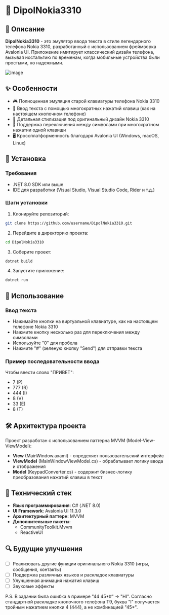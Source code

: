 # 📱 DipolNokia3310

## 📝 Описание

**DipolNokia3310** - это эмулятор ввода текста в стиле легендарного телефона Nokia 3310, разработанный с использованием фреймворка Avalonia UI. Приложение имитирует классический дизайн телефона, вызывая ностальгию по временам, когда мобильные устройства были простыми, но надежными.

![image](https://github.com/user-attachments/assets/3e31255d-5e69-4085-affd-9e84d6278664)

## ✨ Особенности

- 🎮 Полноценная эмуляция старой клавиатуры телефона Nokia 3310
- 📝 Ввод текста с помощью многократных нажатий клавиш (как на настоящем кнопочном телефоне)
- 🎨 Детальная стилизация под оригинальный дизайн Nokia 3310
- 🔄 Поддержка переключения между символами при многократном нажатии одной клавиши
- 🖥️ Кроссплатформенность благодаря Avalonia UI (Windows, macOS, Linux)

## 🚀 Установка

### Требования
- .NET 8.0 SDK или выше
- IDE для разработки (Visual Studio, Visual Studio Code, Rider и т.д.)

### Шаги установки

1. Клонируйте репозиторий:
```bash
git clone https://github.com/username/DipolNokia3310.git
```

2. Перейдите в директорию проекта:
```bash
cd DipolNokia3310
```

3. Соберите проект:
```bash
dotnet build
```

4. Запустите приложение:
```bash
dotnet run
```

## 🎯 Использование

### Ввод текста
- Нажимайте кнопки на виртуальной клавиатуре, как на настоящем телефоне Nokia 3310
- Нажмите кнопку несколько раз для переключения между символами
- Используйте "0" для пробела
- Нажмите "#" (зеленую кнопку "Send") для отправки текста

### Пример последовательности ввода
Чтобы ввести слово "ПРИВЕТ":
- 7 (P)
- 777 (R)
- 444 (I)
- 8 (V)
- 33 (E)
- 8 (T)

## 🛠️ Архитектура проекта

Проект разработан с использованием паттерна MVVM (Model-View-ViewModel):

- **View** (MainWindow.axaml) - определяет пользовательский интерфейс
- **ViewModel** (MainWindowViewModel.cs) - обрабатывает логику ввода и отображения
- **Model** (KeypadConverter.cs) - содержит бизнес-логику преобразования нажатий клавиш в текст

## 🔧 Технический стек

- **Язык программирования**: C# (.NET 8.0)
- **UI Framework**: Avalonia UI 11.3.0
- **Архитектурный паттерн**: MVVM
- **Дополнительные пакеты**:
  - CommunityToolkit.Mvvm
  - ReactiveUI


## 🔍 Будущие улучшения
- [ ] Реализовать другие функции оригинального Nokia 3310 (игры, сообщения, контакты)
- [ ] Поддержка различных языков и раскладок клавиатуры
- [ ] Улучшенная анимация нажатия клавиш
- [ ] Звуковые эффекты

P.S. В задании была ошибка в примере "44 45*#" -> "HI". Согласно стандартной раскладке кнопочного телефона T9, буква "I" получается тройным нажатием кнопки 4 (444), а не комбинацией "45*". 
